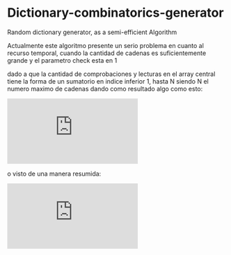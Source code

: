 # Dictionary-combinatorics-generator
Random dictionary generator, as a semi-efficient Algorithm


Actualmente este algoritmo presente un serio problema en cuanto al recurso temporal, cuando la cantidad de cadenas es 
suficientemente grande y el parametro check esta en 1

dado a que la cantidad de comprobaciones y lecturas en el array central tiene la forma de un sumatorio en indice inferior 1, hasta
N siendo N el numero maximo de cadenas dando como resultado algo como esto:

![equation](https://latex.codecogs.com/png.latex?%5Cdpi%7B200%7D%20%5Csum_%7Bi%20%3D%201%7D%5E%7BN%7Di%20%3D%201%20&plus;%202%20&plus;%203...%20%28N%20-%201%29%20&plus;%20N)

o visto de una manera resumida:

![equation](https://latex.codecogs.com/gif.latex?%5Cinline%20%5Cdpi%7B200%7D%20%5Cfrac%7BN%28N%20&plus;%201%29%7D%7B2%7D)
